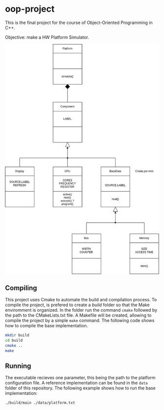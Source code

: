 # oop-project

This is the final project for the course of Object-Oriented Programming in C++.

Objective: make a HW Platform Simulator.

![alt text](docs/Subject-HW_Simulator.png)

## Compiling

This project uses Cmake to automate the build and compilation process. To compile the project, is prefered to create a $build$ folder so that the Make enviromment is organized. In the folder run the command `cmake` followed by the path to the CMakeLists.txt file. A Makefile will be created, allowing to compile the project by a simple `make` command. The following code shows how to compile the base implementation.

```sh
mkdir build
cd build
cmake ..
make
```


## Running

The executable recieves one parameter, this being the path to the platform configuration file. A reference implementation can be found in the `data` folder of this repository. The following example shows how to run the base implementation:

```sh
./build/main ./data/platform.txt
```
